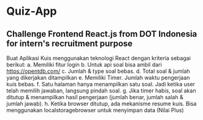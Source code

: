 # Quiz-App

## Challenge Frontend React.js from DOT Indonesia for intern's recruitment purpose
Buat Aplikasi Kuis menggunakan teknologi React dengan kriteria sebagai berikut:
     a. Memiliki fitur login
     b. Untuk api soal bisa ambil dari https://opentdb.com/
     c. Jumlah & type soal bebas.
     d. Total soal & jumlah yang dikerjakan ditampilkan
     e. Memiliki Timer. Jumlah waktu pengerjaan kuis bebas.
     f. Satu halaman hanya menampilkan satu soal. Jadi ketika user telah memilih jawaban, langsung pindah soal.
     g. Jika timer habis, soal akan ditutup & menampilkan hasil pengerjaan (jumlah benar, jumlah salah & jumlah jawab).
     h. Ketika browser ditutup, ada mekanisme resume kuis. Bisa menggunakan localstoragebrowser untuk menyimpan data (Nilai Plus)

